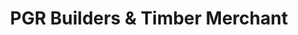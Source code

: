 ---
title: "PGR Builders & Timber Merchant"
url: /chelmsford/pgr-builders-und-timber-merchant/
shop: Baustoffe
---
